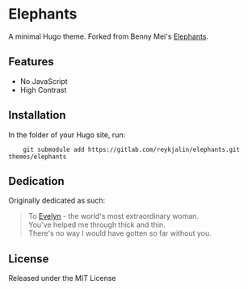 # Elephants

A minimal Hugo theme. Forked from Benny Mei's [Elephants](https://github.com/meibenny/elephants).

## Features
* No JavaScript
* High Contrast

## Installation
In the folder of your Hugo site, run:
```
    git submodule add https://gitlab.com/reykjalin/elephants.git themes/elephants
```

## Dedication
Originally dedicated as such:
> To [Evelyn](https://www.evelynyeung.com) - the world's most extraordinary woman.  
> You've helped me through thick and thin.  
> There's no way I would have gotten so far without you.

## License
Released under the MIT License
